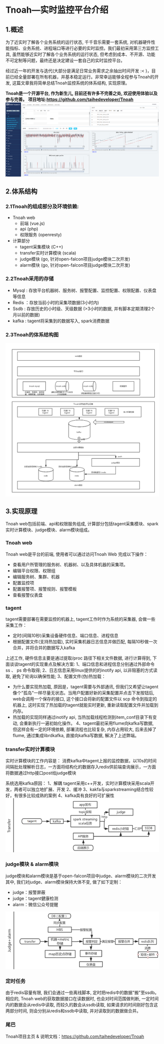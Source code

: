 # Tnoah—实时监控平台介绍
## 1.概述
为了近实时了解各个业务系统的运行状态, 千千音乐需要一套系统, 对机器硬件性能指标、业务系统、进程端口等进行必要的实时监控。我们最初采用第三方监控工具, 虽然能够近实时了解各个业务系统的运行状态, 但考虑到成本、不开源、功能不可定制等问题，最终还是决定建设一套自己的实时监控平台。

经过近一年的开发与迭代(大部分是满足日常业务需求之余抽出时间开发 :< )，目前已经全量部署在所有机器，并基本稳定运行。非常幸运能够全程参与Tnoah的开发, 这篇文章我将简单总结Tnoah监控系统的体系结构, 实现原理。

__Tnoah是一个开源平台, 作为新生儿, 目前还有许多不完善之处, 欢迎使用体验以及参与完善。__
__项目地址:https://github.com/taihedeveloper/Tnoah__
![structure](img/index.png )

## 2.体系结构
### 2.1Tnoah的组成部分及环境依赖:
* Tnoah web
    * 前端 (vue.js)
    * api (php)
    * 权限服务 (openresty)
* 计算部分
    * tagent采集模块   (C++)
    * transfer实时计算模块 (scala)
    * judge模块        (go, 针对open-falcon项目judge模块二次开发)
    * alarm模块        (go, 针对open-falcon项目judge模块二次开发)

### 2.2Tnoah采用的存储
* Mysql : 存放平台机器树、服务树、报警配置、监控配置、权限配置、仪表盘等信息
* Redis ：存放当前小时的采集项数据(3小时内)
* Ssdb  : 存放历史的小时级、天级数据 (>3小时的数据, 并有脚本定期清理2个月以前的数据)
* kafka : tagent将采集到的数据写入, spark消费数据

### 2.3Tnoah的体系结构图
![structure](img/structure.png )

## 3.实现原理
Tnoah web包括前端、api和权限服务组成, 
计算部分包括tagent采集模块、spark实时计算模块、judge模块、alarm模块组成。
### Tnoah web
Tnoah web是平台的前端, 使用者可以通过访问Tnoah Web 完成以下操作：
* 查看用户所管理的服务树、机器树、以及具体机器的采集项。
* 编辑平台权限、权限组
* 编辑服务树、集群、机器
* 配置监控项
* 配置报警项、报警规则、报警模板
* 查看报警仪表盘

### tagent
tagent需要部署在需要监控的机器上, tagent工作时作为系统的采集器, 会做一些采集工作：
* 定时(间隔10秒)采集设备硬件信息、端口信息、进程信息
* 根据配置文件(支持热加载), 实时采集机器日志信息并做匹配, 每隔10秒做一次合并，并将合并的数据写入kafka

上述工作, 硬件信息主要是通过提取/proc 路径下相关文件数据, 进行计算得到, 下面谈谈tagent的实现重点及解决方案:
1、端口信息和进程信息分别通过外部命令 ss 、 ps 命令取得;
2、日志信息采用linux提供的的inotify api, 以非阻塞的方式读取, 避免了轮询以确保性能;
3、配置文件(伪)热加载： 
* 为什么要实现热加载, 原因是，tagent需要与外部通讯, 但我们又希望让tagent像个"孤岛"一样尽量无状态。当用户配置好新的采集配置并点击下发按钮后, web会调用一个保存的接口, 这个接口会将新的配置文件以 scp 命令到指定的机器上, 这时实现了热加载的tagent就能实时更新, 重新读取配置文件并加载到内存。
* 热加载的实现同样通过inotify api, 当热加载线程检测到item_conf目录下有变动, 会重新执行一遍初始化操作。
4、tagent最初采用flume向kafka写数据, 但这样会有一定的环境依赖, 部署流程也比较复杂, 内存占用较大, 后来去掉了flume, 通过集成librdkafka, 直接向kafka写数据, 解决了上述弊端。

### transfer实时计算模块
实时计算模块的工作内容是：
消费kafka中tagent上报的监控数据，以10s的时间间隔批处理解析日志，一方面将结构化的数据存入redis供前端查询展示，一方面将数据通过http接口post给judge模块

系统选用kafka原因：
1、解耦   tagent采用c++开发，实时计算模块采用scala开发，两者可以独立地扩展、开发
2、缓冲
3、kakfa与sparkstreaming结合性较好，有很多比较成熟的案例
4、kafka具有良好的可扩展性
![structure](img/transfer.png )

### judge模块 & alarm模块
judge模块和alarm模块是基于open-falcon项目中judge、alarm模块的二次开发
其中, 我们对judge、alarm模块保持大体不变, 做了如下定制：
* judge：报警屏蔽
* judge：tagent健康检测
* alarm：微信公众号提醒

![structure](img/judge.png )

### 定时任务
由于redis容量有限, 我们会通过一些离线脚本, 定时把redis中的数据"搬"至ssdb。
相应的, Tnoah web的获取数据接口在读数据时, 也会对时间范围做判断, 一定时间内的数据会从redis中读取, 而较久的数会从ssdb读取, 如果请求的时间刚好包含这两部分时间, 则会分别从redis和ssdb中读取, 并对读取到的数据做合并。

### 尾巴
Tnoah项目主页 & 说明文档：https://github.com/taihedeveloper/Tnoah


